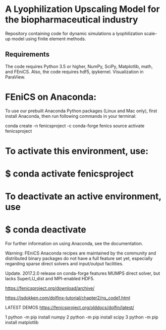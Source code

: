 # A Lyophilization Upscaling Model for the biopharmaceutical industry

Repository containing code for dynamic simulations a lyophilization scale-up model using finite element methods.


## Requirements

The code requires Python 3.5 or higher, NumPy, SciPy, Matplotlib, math, and FEniCS. Also, the code requires hdf5, ipykernel. Visualization in ParaView.


# FEniCS on Anaconda: 

To use our prebuilt Anaconda Python packages (Linux and Mac only), first install Anaconda, then run following commands in your terminal:

conda create -n fenicsproject -c conda-forge fenics
source activate fenicsproject

# To activate this environment, use: 
#
#     $ conda activate fenicsproject
#                     
# To deactivate an active environment, use
#
#     $ conda deactivate

For further information on using Anaconda, see the documentation.

Warning: FEniCS Anaconda recipes are maintained by the community and distributed binary packages do not have a full feature set yet, especially regarding sparse direct solvers and input/output facilities.

Update. 2017.2.0 release on conda-forge features MUMPS direct solver, but lacks SuperLU_dist and MPI-enabled HDF5.

https://fenicsproject.org/download/archive/

https://jsdokken.com/dolfinx-tutorial/chapter2/ns_code1.html


LATEST DEMOS
https://fenicsproject.org/olddocs/dolfin/latest/

1     python -m pip install numpy
2     python -m pip install scipy
3     python -m pip install matplotlib

